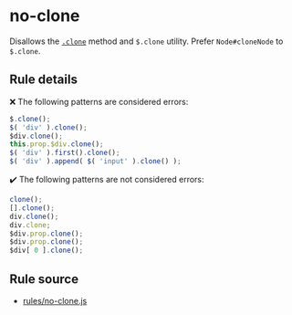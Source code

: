 # no-clone

Disallows the [`.clone`](https://api.jquery.com/clone/) method and `$.clone` utility. Prefer `Node#cloneNode` to `$.clone`.

## Rule details

❌ The following patterns are considered errors:
```js
$.clone();
$( 'div' ).clone();
$div.clone();
this.prop.$div.clone();
$( 'div' ).first().clone();
$( 'div' ).append( $( 'input' ).clone() );
```

✔️ The following patterns are not considered errors:
```js
clone();
[].clone();
div.clone();
div.clone;
$div.prop.clone();
$div.prop.clone();
$div[ 0 ].clone();
```
## Rule source

* [rules/no-clone.js](../rules/no-clone.js)
